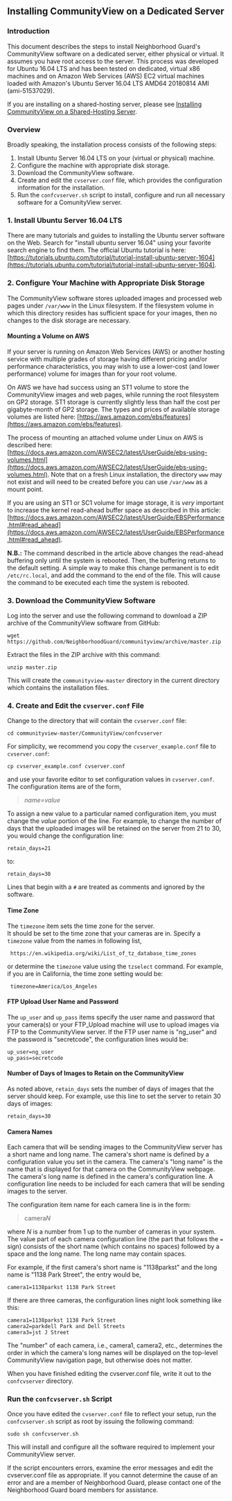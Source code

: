 ## Installing CommunityView on a Dedicated Server

### Introduction

This document describes the steps to install Neighborhood Guard's CommunityView
software on a dedicated server, either physical or virtual.  It assumes
you have root access to the server.  This process was developed for Ubuntu
16.04 LTS and has been tested on dedicated, virtual x86 machines and on Amazon
Web Services (AWS) EC2 virtual machines loaded with Amazon's 
Ubuntu Server 16.04 LTS AMD64 20180814 AMI (ami-51537029).

If you are installing on a shared-hosting server, please see
[Installing CommunityView on a Shared-Hosting Server](InstallCommunityView.md).

### Overview

Broadly speaking, the installation process consists of the following steps:
1. Install Ubuntu Server 16.04 LTS on your (virtual or physical) machine.
2. Configure the machine with appropriate disk storage.
3. Download the CommunityView software.
4. Create and edit the `cvserver.conf` file, which provides the configuration
information for the installation.
5. Run the `confcvserver.sh` script to install, configure and run all
necessary software for a ComunityView server.

### 1. Install Ubuntu Server 16.04 LTS

There are many tutorials and guides to installing the Ubuntu server software
on the Web.  Search for "install ubuntu server 16.04" using your favorite
search engine to find them.  The official Ubuntu tutorial is here: [https://tutorials.ubuntu.com/tutorial/tutorial-install-ubuntu-server-1604](https://tutorials.ubuntu.com/tutorial/tutorial-install-ubuntu-server-1604).

### 2. Configure Your Machine with Appropriate Disk Storage

The CommunityView software stores uploaded images and processed web pages under
`/var/www` in the Linux filesystem.  If the filesystem volume in which this
directory resides has sufficient space for your images, then no changes to
the disk storage are necessary.

#### Mounting a Volume on AWS

If your server is running on Amazon Web Services (AWS) or another hosting 
service with multiple grades of storage having different pricing and/or 
performance characteristics, 
you may wish to use a lower-cost (and lower performance)
volume for images than for your root volume.

On AWS
we have had success using an ST1 volume to store the CommunityView
images and web pages, while running the root filesystem on GP2 storage.
ST1 storage is currently slightly less than half the cost per gigabyte-month
of GP2 storage.  The types and prices of available storage
volumes are listed here:
[https://aws.amazon.com/ebs/features](https://aws.amazon.com/ebs/features).

The process of mounting an attached volume under Linux on AWS is described
here:
[https://docs.aws.amazon.com/AWSEC2/latest/UserGuide/ebs-using-volumes.html](https://docs.aws.amazon.com/AWSEC2/latest/UserGuide/ebs-using-volumes.html).
Note that on a fresh Linux installation, the directory `www` may not exist
and will need to be created before you can use `/var/www` as a mount point.

If you are using an ST1 or SC1 volume for image storage,
it is _very_ important to increase the
kernel read-ahead buffer space as described in this article:
[https://docs.aws.amazon.com/AWSEC2/latest/UserGuide/EBSPerformance.html#read_ahead](https://docs.aws.amazon.com/AWSEC2/latest/UserGuide/EBSPerformance.html#read_ahead).

**N.B.:** The command described in the article above changes the read-ahead
buffering only until 
the system is rebooted.  Then, the buffering returns to the default setting.
A simple way to make this change permanent is to edit
`/etc/rc.local`, and add the command to the end of the file.
This will cause the command to be executed each time the system is rebooted.

### 3. Download the CommunityView Software

Log into the server and 
use the following command to download a ZIP archive of the CommunityView
software from GitHub:

    wget https://github.com/NeighborhoodGuard/communityview/archive/master.zip
    
Extract the files in the ZIP archive with this command:

    unzip master.zip

This will create the `communityview-master` directory in the current
directory which contains the installation files.

### 4. Create and Edit the `cvserver.conf` File

Change to the directory that will contain the `cvserver.conf` file:

    cd communityview-master/CommunityView/confcvserver

For simplicity, we recommend you copy the `cvserver_example.conf` file 
to `cvserver.conf`:

    cp cvserver_example.conf cvserver.conf
    
and use your favorite editor to set configuration values in `cvserver.conf`.
The configuration items are of the form,

>
> *name*=_value_
>

To assign a new value to a particular named configuration item, 
you must change the _value_ portion of the line.  For example, to change 
the number of days that the  uploaded images will be retained on the server 
from 21 to 30, you would change the configuration line:

    retain_days=21
to:

    retain_days=30
    
Lines that begin with a `#` are treated as comments and ignored by the software.

#### Time Zone

The `timezone` item sets the time zone for the server.  
It should be set to the time zone
that your cameras are in. Specify a `timezone` value 
from the names in following list,

     https://en.wikipedia.org/wiki/List_of_tz_database_time_zones

or determine the `timezone` value using the `tzselect` command.  For example,
if you are in California, the time zone setting would be:

     timezone=America/Los_Angeles

#### FTP Upload User Name and Password

The `up_user` and `up_pass` items
specify the user name and password that your camera(s)
or your FTP_Upload machine will use to upload images via FTP to the
CommunityView server.  If the FTP user name is "ng_user" and the password is
"secretcode", the configuration lines would be:

    up_user=ng_user
    up_pass=secretcode

#### Number of Days of Images to Retain on the CommunityView

As noted above, `retain_days` sets the number of days of 
images that the server should keep.
For example, use this line to set the server to retain 30 days of images:

    retain_days=30

#### Camera Names

Each camera that will be sending images to the CommunityView server has a
short name and long name.  The camera's short name is defined by a
configuration value you set in the camera.  The camera's "long name" is the
name that is displayed for that camera on the CommunityView webpage.
The camera's long name is defined in the camera's configuration line.
A configuration line needs to be included for each camera that will be
sending images to the server.

The configuration item name for each camera line is in the form:

>
> camera*N*
>

where _N_ is a number from 1 up to the number of cameras in your system.
The value part of each camera configuration line (the part that follows the
`=` sign) consists of the short name
(which contains no spaces) followed by a space and the long name.  The long name
may contain spaces.

For example, if the first camera's short name is "1138parkst"
and the long name is "1138 Park Street", the entry would be,

    camera1=1138parkst 1138 Park Street

If there are three cameras, the configuration lines night look something like
this:

    camera1=1138parkst 1138 Park Street
    camera2=parkdell Park and Dell Streets
    camera3=jst J Street

The "number" of each camera, i.e., camera1, camera2, etc., determines the
order in which the camera's long names
 will be displayed on the top-level CommunityView
navigation page, but otherwise does not matter.

When you have finished editing the cvserver.conf file, write it out to the 
`confcvserver` directory.

### Run the `confcvserver.sh` Script

Once you have edited the `cvserver.conf` file to reflect your setup,
run the `confcvserver.sh` script as root by issuing the following command:

    sudo sh confcvserver.sh

This will install and configure all the software required
to implement your CommunityView server.

If the script encounters errors, examine the error messages and edit the
cvserver.conf file as appropriate.  If you cannot determine the cause of an
error and are a member of Neighborhood Guard, please contact one of the
Neighborhood Guard board members for assistance.
